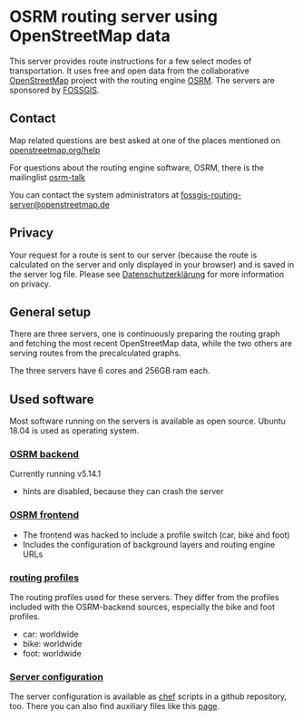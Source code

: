 OSRM routing server using OpenStreetMap data
======================

This server provides route instructions for a few select modes
of transportation.  It uses free and open data from the
collaborative [OpenStreetMap](https://openstreetmap.org) project
with the routing engine [OSRM](http://project-osrm.org/). The servers
are sponsored by [FOSSGIS](https://www.fossgis.de/).

## Contact

Map related questions are best asked at one of the places
mentioned on [openstreetmap.org/help](https://www.openstreetmap.org/help)

For questions about the routing engine software, OSRM, there is the
mailinglist [osrm-talk](https://lists.openstreetmap.org/listinfo/osrm-talk)

You can contact the system administrators at
[fossgis-routing-server@openstreetmap.de](mailto:fossgis-routing-server@openstreetmap.de)

## Privacy
Your request for a route is sent to our server (because the route is
calculated on the server and only displayed in your browser) and is saved
in the server log file. Please see
[Datenschutzerklärung](https://www.fossgis.de/datenschutzerklaerung)
for more information on privacy.

## General setup
There are three servers, one is continuously preparing the routing graph
and fetching the most recent OpenStreetMap data, while the two others are
serving routes from the precalculated graphs.

The three servers have 6 cores and 256GB ram each.

## Used software

Most software running on the servers is available as open source.
Ubuntu 18.04 is used as operating system.

### [OSRM backend](https://github.com/fossgis-routing-server/osrm-backend)

Currently running v5.14.1

* hints are disabled, because they can crash the server

### [OSRM frontend](https://github.com/fossgis-routing-server/osrm-frontend)

* The frontend was hacked to include a profile switch (car, bike and foot)
* Includes the configuration of background layers and routing engine URLs

### [routing profiles](https://github.com/fossgis-routing-server/cbf-routing-profiles)

The routing profiles used for these servers. They differ
from the profiles included with the OSRM-backend sources,
especially the bike and foot profiles.

* car: worldwide
* bike: worldwide
* foot: worldwide

### [Server configuration](https://github.com/fossgis-routing-server/routing-chef/)

The server configuration is available as [chef](https://www.chef.sh/) scripts in a github repository, too. 
There you can also find auxiliary files like this [page](https://github.com/fossgis-routing-server/routing-chef/blob/master/cookbooks/osrm/files/default/about.md).
